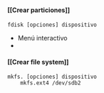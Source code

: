 
#### [[Crear particiones]]
```
fdisk [opciones] dispositivo
```
- Menú interactivo
- 
#### [[Crear file system]]

```
mkfs. [opciones] dispositivo
	mkfs.ext4 /dev/sdb2
```